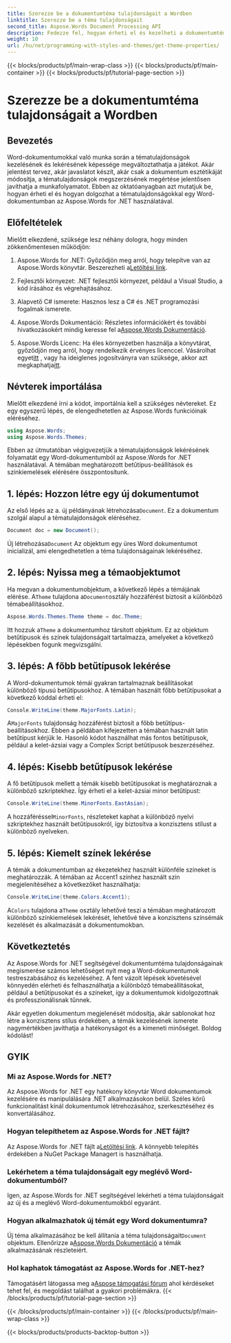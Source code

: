 ```yaml
---
title: Szerezze be a dokumentumtéma tulajdonságait a Wordben
linktitle: Szerezze be a téma tulajdonságait
second_title: Aspose.Words Document Processing API
description: Fedezze fel, hogyan érheti el és kezelheti a dokumentumtéma tulajdonságait a Wordben az Aspose.Words for .NET használatával. Útmutatónk segítségével tanulja meg a betűtípusok és színek lekérését.
weight: 10
url: /hu/net/programming-with-styles-and-themes/get-theme-properties/
---
```


{{< blocks/products/pf/main-wrap-class >}}
{{< blocks/products/pf/main-container >}}
{{< blocks/products/pf/tutorial-page-section >}}

# Szerezze be a dokumentumtéma tulajdonságait a Wordben

## Bevezetés

Word-dokumentumokkal való munka során a tématulajdonságok kezelésének és lekérésének képessége megváltoztathatja a játékot. Akár jelentést tervez, akár javaslatot készít, akár csak a dokumentum esztétikáját módosítja, a tématulajdonságok megszerzésének megértése jelentősen javíthatja a munkafolyamatot. Ebben az oktatóanyagban azt mutatjuk be, hogyan érheti el és hogyan dolgozhat a tématulajdonságokkal egy Word-dokumentumban az Aspose.Words for .NET használatával.

## Előfeltételek

Mielőtt elkezdené, szüksége lesz néhány dologra, hogy minden zökkenőmentesen működjön:

1.  Aspose.Words for .NET: Győződjön meg arról, hogy telepítve van az Aspose.Words könyvtár. Beszerezheti a[Letöltési link](https://releases.aspose.com/words/net/).

2. Fejlesztői környezet: .NET fejlesztői környezet, például a Visual Studio, a kód írásához és végrehajtásához.

3. Alapvető C# ismerete: Hasznos lesz a C# és .NET programozási fogalmak ismerete.

4.  Aspose.Words Dokumentáció: Részletes információkért és további hivatkozásokért mindig keresse fel a[Aspose.Words Dokumentáció](https://reference.aspose.com/words/net/).

5. Aspose.Words Licenc: Ha éles környezetben használja a könyvtárat, győződjön meg arról, hogy rendelkezik érvényes licenccel. Vásárolhat egyet[itt](https://purchase.aspose.com/buy) , vagy ha ideiglenes jogosítványra van szüksége, akkor azt megkaphatja[itt](https://purchase.aspose.com/temporary-license/).

## Névterek importálása

Mielőtt elkezdené írni a kódot, importálnia kell a szükséges névtereket. Ez egy egyszerű lépés, de elengedhetetlen az Aspose.Words funkcióinak eléréséhez.

```csharp
using Aspose.Words;
using Aspose.Words.Themes;
```

Ebben az útmutatóban végigvezetjük a tématulajdonságok lekérésének folyamatát egy Word-dokumentumból az Aspose.Words for .NET használatával. A témában meghatározott betűtípus-beállítások és színkiemelések elérésére összpontosítunk.

## 1. lépés: Hozzon létre egy új dokumentumot

 Az első lépés az a. új példányának létrehozása`Document`. Ez a dokumentum szolgál alapul a tématulajdonságok eléréséhez.

```csharp
Document doc = new Document();
```

 Új létrehozása`Document` Az objektum egy üres Word dokumentumot inicializál, ami elengedhetetlen a téma tulajdonságainak lekéréséhez.

## 2. lépés: Nyissa meg a témaobjektumot

 Ha megvan a dokumentumobjektum, a következő lépés a témájának elérése. A`Theme` tulajdona a`Document`osztály hozzáférést biztosít a különböző témabeállításokhoz.

```csharp
Aspose.Words.Themes.Theme theme = doc.Theme;
```

 Itt hozzuk a`Theme` a dokumentumhoz társított objektum. Ez az objektum betűtípusok és színek tulajdonságait tartalmazza, amelyeket a következő lépésekben fogunk megvizsgálni.

## 3. lépés: A főbb betűtípusok lekérése

A Word-dokumentumok témái gyakran tartalmaznak beállításokat különböző típusú betűtípusokhoz. A témában használt főbb betűtípusokat a következő kóddal érheti el:

```csharp
Console.WriteLine(theme.MajorFonts.Latin);
```

 A`MajorFonts` tulajdonság hozzáférést biztosít a főbb betűtípus-beállításokhoz. Ebben a példában kifejezetten a témában használt latin betűtípust kérjük le. Hasonló kódot használhat más fontos betűtípusok, például a kelet-ázsiai vagy a Complex Script betűtípusok beszerzéséhez.

## 4. lépés: Kisebb betűtípusok lekérése

A fő betűtípusok mellett a témák kisebb betűtípusokat is meghatároznak a különböző szkriptekhez. Így érheti el a kelet-ázsiai minor betűtípust:

```csharp
Console.WriteLine(theme.MinorFonts.EastAsian);
```

 A hozzáféréssel`MinorFonts`, részleteket kaphat a különböző nyelvi szkriptekhez használt betűtípusokról, így biztosítva a konzisztens stílust a különböző nyelveken.

## 5. lépés: Kiemelt színek lekérése

A témák a dokumentumban az ékezetekhez használt különféle színeket is meghatározzák. A témában az Accent1 színhez használt szín megjelenítéséhez a következőket használhatja:

```csharp
Console.WriteLine(theme.Colors.Accent1);
```

 A`Colors` tulajdona a`Theme` osztály lehetővé teszi a témában meghatározott különböző színkiemelések lekérését, lehetővé téve a konzisztens színsémák kezelését és alkalmazását a dokumentumokban.

## Következtetés

Az Aspose.Words for .NET segítségével dokumentumtéma tulajdonságainak megismerése számos lehetőséget nyit meg a Word-dokumentumok testreszabásához és kezeléséhez. A fent vázolt lépések követésével könnyedén elérheti és felhasználhatja a különböző témabeállításokat, például a betűtípusokat és a színeket, így a dokumentumok kidolgozottnak és professzionálisnak tűnnek.

Akár egyetlen dokumentum megjelenését módosítja, akár sablonokat hoz létre a konzisztens stílus érdekében, a témák kezelésének ismerete nagymértékben javíthatja a hatékonyságot és a kimeneti minőséget. Boldog kódolást!

## GYIK

### Mi az Aspose.Words for .NET?

Az Aspose.Words for .NET egy hatékony könyvtár Word dokumentumok kezelésére és manipulálására .NET alkalmazásokon belül. Széles körű funkcionalitást kínál dokumentumok létrehozásához, szerkesztéséhez és konvertálásához.

### Hogyan telepíthetem az Aspose.Words for .NET fájlt?

 Az Aspose.Words for .NET fájlt a[Letöltési link](https://releases.aspose.com/words/net/). A könnyebb telepítés érdekében a NuGet Package Managert is használhatja.

### Lekérhetem a téma tulajdonságait egy meglévő Word-dokumentumból?

Igen, az Aspose.Words for .NET segítségével lekérheti a téma tulajdonságait az új és a meglévő Word-dokumentumokból egyaránt.

### Hogyan alkalmazhatok új témát egy Word dokumentumra?

 Új téma alkalmazásához be kell állítania a téma tulajdonságait`Document` objektum. Ellenőrizze a[Aspose.Words Dokumentáció](https://reference.aspose.com/words/net/) a témák alkalmazásának részleteiért.

### Hol kaphatok támogatást az Aspose.Words for .NET-hez?

 Támogatásért látogassa meg a[Aspose támogatási fórum](https://forum.aspose.com/c/words/8) ahol kérdéseket tehet fel, és megoldást találhat a gyakori problémákra.
{{< /blocks/products/pf/tutorial-page-section >}}

{{< /blocks/products/pf/main-container >}}
{{< /blocks/products/pf/main-wrap-class >}}

{{< blocks/products/products-backtop-button >}}
